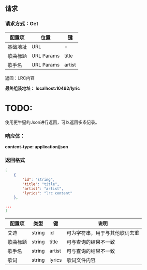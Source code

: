 
## 请求
### 请求方式：Get
|配置项|位置|键|
|---- | ---- | --- | 
|基础地址|	URL	| -	|  
歌曲标题|	URL Params|	title	|
歌手名|	URL Params|	artist	|

返回：LRC内容

**最终组装地址： localhost:10492/lyric**




# TODO:
使用更牛逼的Json进行返回，可以返回多条记录。
### 响应体：
**content-type: application/json**

### 返回格式

```json
[
    {
        "id": "string",
        "title": "title",
        "artist": "artist",
        "lyrics": "lrc content"
    },

...
]
```
|配置项|类型|键|说明|
|---- | ---- | --- | --- |
|艾迪|	string	| id | 可为字符串，用于与其他歌词去重 
歌曲标题|string|title|可与查询的结果不一致
歌手名|	string|	artist	|可与查询的结果不一致
歌词|string|lyrics|歌词文件内容




